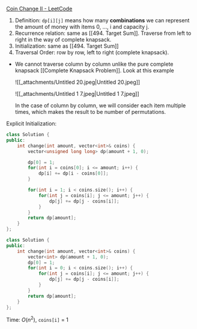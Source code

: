   
[Coin Change II - LeetCode](https://leetcode.com/problems/coin-change-ii/description/)

1. Definition: `dp[i][j]` means how many **combinations** we can represent the amount of money with items 0, …, i and capacity j.
2. Recurrence relation: same as [[494. Target Sum]]. Traverse from left to right in the way of complete knapsack.
3. Initialization: same as [[494. Target Sum]]
4. Traversal Order: row by row, left to right (complete knapsack).

- We cannot traverse column by column unlike the pure complete knapsack [[Complete Knapsack Problem]]. Look at this example
    
    ![[_attachments/Untitled 20.jpeg|Untitled 20.jpeg]]
    
    ![[_attachments/Untitled 1 7.jpeg|Untitled 1 7.jpeg]]
    
    In the case of column by column, we will consider each item multiple times, which makes the result to be number of permutations.

Explicit Initialization:

```cpp
class Solution {
public:
    int change(int amount, vector<int>& coins) {
        vector<unsigned long long> dp(amount + 1, 0);

        dp[0] = 1;
        for(int i = coins[0]; i <= amount; i++) {
            dp[i] += dp[i - coins[0]];
        }

        for(int i = 1; i < coins.size(); i++) {
            for(int j = coins[i]; j <= amount; j++) {
                dp[j] += dp[j - coins[i]];
            }
        }
        return dp[amount];
    }
};
```


```C++
class Solution {
public:
    int change(int amount, vector<int>& coins) {
        vector<int> dp(amount + 1, 0);
        dp[0] = 1;
        for(int i = 0; i < coins.size(); i++) {
            for(int j = coins[i]; j <= amount; j++) {
                dp[j] += dp[j - coins[i]];
            }
        }
        return dp[amount];
    }
};
```

Time: $O(n^2)$﻿, `coins[i]` = 1